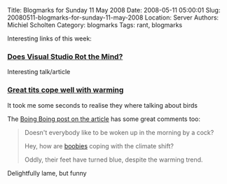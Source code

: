 Title: Blogmarks for Sunday 11 May 2008
Date: 2008-05-11 05:00:01
Slug: 20080511-blogmarks-for-sunday-11-may-2008
Location: Server
Authors: Michiel Scholten
Category: blogmarks
Tags: rant, blogmarks

<p>Interesting links of this week:</p>
<h3><a href="http://charlespetzold.com/etc/DoesVisualStudioRotTheMind.html">Does Visual Studio Rot the Mind?</a></h3>
<p>Interesting talk/article</p>
<h3><a href="http://news.bbc.co.uk/2/hi/science/nature/7390109.stm">Great tits cope well with warming</a></h3>
<p>It took me some seconds to realise they where talking about birds</p>

<p>The <a href="http://www.boingboing.net/2008/05/09/great-tits-cope-well.html">Boing Boing post on the article</a> has some great comments too:</p>

<blockquote><p>Doesn't everybody like to be woken up in the morning by a cock?</p>
<p>Hey, how are <a href="http://en.wikipedia.org/wiki/Booby">boobies</a> coping with the climate shift? </p>
<p>Oddly, their feet have turned blue, despite the warming trend.</p>
</blockquote>

<p>Delightfully lame, but funny</p>
